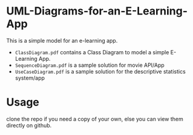 # UML-Diagrams-for-an-E-Learning-App
This is a simple model for an e-learning app.

* `ClassDiagram.pdf` contains a Class Diagram to model a simple E-Learning App.
* `SequenceDiagram.pdf` is a sample solution for movie API/App
* `UseCaseDiagram.pdf` is a sample solution for the descriptive statistics system/app

# Usage
clone the repo if you need a copy of your own, else you can view them directly on github.

